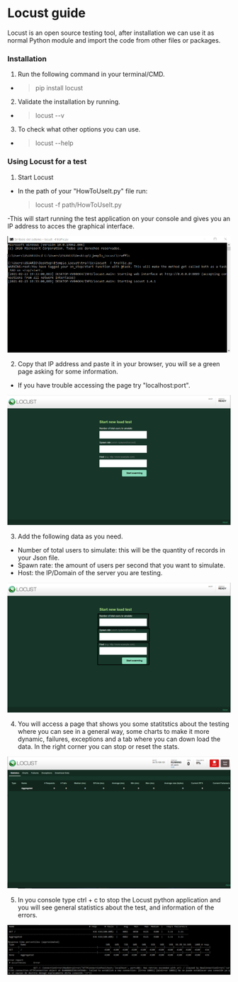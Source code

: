 # Locust guide

Locust is an open source testing tool, after installation we can use it as normal Python module and import the code from other files or packages.


### Installation
1. Run the following command in your terminal/CMD.
- > pip install locust

2. Validate the installation by running.
- > locust --v

3. To check what other options you can use.
- > locust --help

### Using Locust for a test
1. Start Locust
- In the path of your "HowToUseIt.py" file run:
  > locust -f path/HowToUseIt.py
  
-This will start running the test application on your console and gives you an IP address to acces the graphical interface.
  
  ![step1](Images/step1.PNG)
  
  
2. Copy that IP address and paste it in your browser, you will se a green page asking for some information.
- If you have trouble accessing the page try "localhost:port".

![step2](Images/step2.PNG)

3. Add the following data as you need.
- Number of total users to simulate: this will be the quantity of records in your Json file.
- Spawn rate:  the amount of users per second that you want to simulate.
- Host: the IP/Domain of the server you are testing.

![step3](Images/step5.PNG)


4. You will access a page that shows you some statitstics about the testing where you can see in a general way, some charts to make it more dynamic, failures, exceptions  and a tab where you can down load the data. In the right corner you can stop or reset the stats.

![step4](Images/step3.PNG)

5. In you console type ctrl + c to stop the Locust python application and you will see general statistics about the test, and information of the errors.

![step5](Images/step4.PNG)